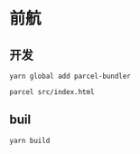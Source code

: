 # 前航

## 开发

```
yarn global add parcel-bundler

parcel src/index.html
```

## buil

```
yarn build
```
